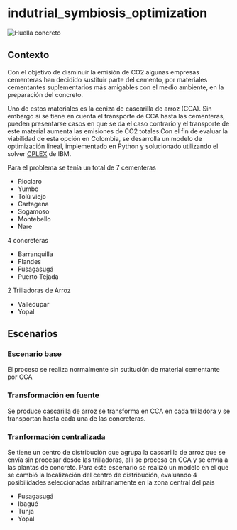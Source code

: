 # indutrial_symbiosis_optimization

![Huella concreto](https://cdn.ticbeat.com/src/uploads/2019/12/huella-carbono-cemento-600x428.jpg)

## Contexto
Con el objetivo de disminuir la emisión de CO2 algunas empresas cementeras han decidido sustituir 
parte del cemento, por materiales cementantes suplementarios más amigables con el medio ambiente,
en la preparación del concreto. 

Uno de estos materiales es la ceniza de cascarilla de arroz (CCA). Sin embargo si se tiene en cuenta
el transporte de CCA hasta las cementeras, pueden presentarse casos en que se da el caso contrario y
el transporte de este material aumenta las emisiones de CO2 totales.Con el fin de evaluar la 
viabilidad de esta opción en Colombia, se desarrolla un modelo de optimización lineal, implementado
en Python y solucionado utilizando el solver [CPLEX](https://www.ibm.com/co-es/analytics/cplex-optimizer) 
de IBM. 

Para el problema se tenía un total de 7 cementeras
  + Rioclaro
  + Yumbo
  + Tolú viejo
  + Cartagena
  + Sogamoso 
  + Montebello
  + Nare
  
 4 concreteras 
  + Barranquilla
  + Flandes 
  + Fusagasugá
  + Puerto Tejada
 
 2 Trilladoras de Arroz
  + Valledupar 
  + Yopal
  
 ## Escenarios
 
 ### Escenario base
 El proceso se realiza normalmente sin sutitución de material cementante por CCA
 
 ### Transformación en fuente
 Se produce cascarilla de arroz se transforma en CCA  en cada trilladora 
 y se transportan hasta cada una de las concreteras.
 
 
 ### Tranformación centralizada
 Se tiene un centro de distribución que agrupa la cascarilla de arroz que se envía sin procesar 
 desde las trilladoras, allí se procesa en CCA y se envía a las plantas de concreto. 
 Para este escenario se realizó un modelo en el que se cambió la localización del centro de distribución,
 evaluando 4 posibilidades seleccionadas arbitrariamente en la zona central del país
 
  + Fusagasugá
  + Ibagué
  + Tunja
  + Yopal

 
 
 
